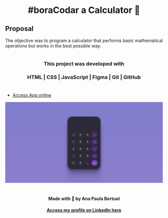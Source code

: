 <h1 align="center"><strong> #boraCodar a Calculator 🔢 </strong></h1>
  
<h2><strong>Proposal</strong></h2>
<p align="justify"> The objective was to program a calculator that performs basic mathematical operations but works in the best possible way. </p>

#

#### <h3 align="center"><strong> This project was developed with </strong></h3>

#### <h3 align="center">HTML | CSS | JavaScript | Figma | Git | GitHub </h3>

#
- [Access App online](https://anaaaab.github.io/calculator/)

![preview](.github/preview.png)
#
  
<p align="center"><strong>Made with 🤍 by Ana Paula Bertuol </strong><p>
  

#### <p align="center">[Access my profile on LinkedIn here](https://www.linkedin.com/in/ana-paula-bertuol/) <p>
